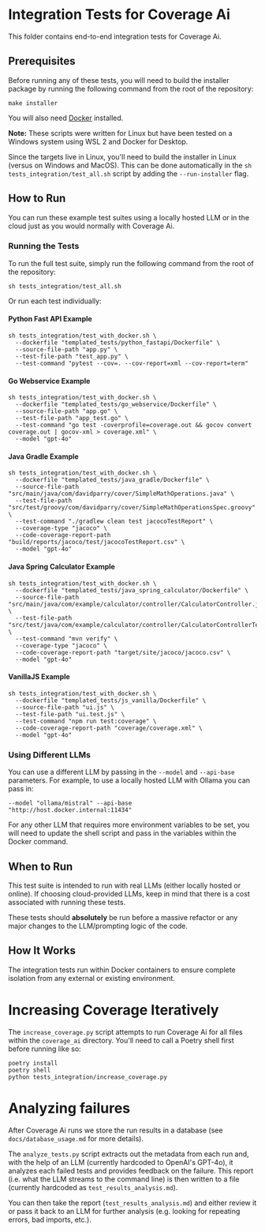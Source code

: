 # Integration Tests for Coverage Ai
This folder contains end-to-end integration tests for Coverage Ai.

## Prerequisites
Before running any of these tests, you will need to build the installer package by running the following command from the root of the repository:
```
make installer
```

You will also need [Docker](https://www.docker.com/) installed.

__Note:__ These scripts were written for Linux but have been tested on a Windows system using WSL 2 and Docker for Desktop.

Since the targets live in Linux, you'll need to build the installer in Linux (versus on Windows and MacOS). This can be done automatically in the `sh tests_integration/test_all.sh` script by adding the `--run-installer` flag.

## How to Run
You can run these example test suites using a locally hosted LLM or in the cloud just as you would normally with Coverage Ai.

### Running the Tests
To run the full test suite, simply run the following command from the root of the repository:
```
sh tests_integration/test_all.sh
```

Or run each test individually:
#### Python Fast API Example
```
sh tests_integration/test_with_docker.sh \
  --dockerfile "templated_tests/python_fastapi/Dockerfile" \
  --source-file-path "app.py" \
  --test-file-path "test_app.py" \
  --test-command "pytest --cov=. --cov-report=xml --cov-report=term"
```

#### Go Webservice Example
```
sh tests_integration/test_with_docker.sh \
  --dockerfile "templated_tests/go_webservice/Dockerfile" \
  --source-file-path "app.go" \
  --test-file-path "app_test.go" \
  --test-command "go test -coverprofile=coverage.out && gocov convert coverage.out | gocov-xml > coverage.xml" \
  --model "gpt-4o"
```

#### Java Gradle Example
```
sh tests_integration/test_with_docker.sh \
  --dockerfile "templated_tests/java_gradle/Dockerfile" \
  --source-file-path "src/main/java/com/davidparry/cover/SimpleMathOperations.java" \
  --test-file-path "src/test/groovy/com/davidparry/cover/SimpleMathOperationsSpec.groovy" \
  --test-command "./gradlew clean test jacocoTestReport" \
  --coverage-type "jacoco" \
  --code-coverage-report-path "build/reports/jacoco/test/jacocoTestReport.csv" \
  --model "gpt-4o"
```

#### Java Spring Calculator Example
```
sh tests_integration/test_with_docker.sh \
  --dockerfile "templated_tests/java_spring_calculator/Dockerfile" \
  --source-file-path "src/main/java/com/example/calculator/controller/CalculatorController.java" \
  --test-file-path "src/test/java/com/example/calculator/controller/CalculatorControllerTest.java" \
  --test-command "mvn verify" \
  --coverage-type "jacoco" \
  --code-coverage-report-path "target/site/jacoco/jacoco.csv" \
  --model "gpt-4o"
```

#### VanillaJS Example
```
sh tests_integration/test_with_docker.sh \
  --dockerfile "templated_tests/js_vanilla/Dockerfile" \
  --source-file-path "ui.js" \
  --test-file-path "ui.test.js" \
  --test-command "npm run test:coverage" \
  --code-coverage-report-path "coverage/coverage.xml" \
  --model "gpt-4o"
```

### Using Different LLMs
You can use a different LLM by passing in the `--model` and `--api-base` parameters. For example, to use a locally hosted LLM with Ollama you can pass in:
```
--model "ollama/mistral" --api-base "http://host.docker.internal:11434"
```

For any other LLM that requires more environment variables to be set, you will need to update the shell script and pass in the variables within the Docker command.

## When to Run
This test suite is intended to run with real LLMs (either locally hosted or online). If choosing cloud-provided LLMs, keep in mind that there is a cost associated with running these tests.

These tests should **absolutely** be run before a massive refactor or any major changes to the LLM/prompting logic of the code.

## How It Works
The integration tests run within Docker containers to ensure complete isolation from any external or existing environment.

# Increasing Coverage Iteratively
The `increase_coverage.py` script attempts to run Coverage Ai for all files within the `coverage_ai` directory. You'll need to call a Poetry shell first before running like so:
```
poetry install
poetry shell
python tests_integration/increase_coverage.py
```

# Analyzing failures
After Coverage Ai runs we store the run results in a database (see `docs/database_usage.md` for more details). 

The `analyze_tests.py` script extracts out the metadata from each run and, with the help of an LLM (currently hardcoded to OpenAI's GPT-4o), it analyzes each failed tests and provides feedback on the failure. This report (i.e. what the LLM streams to the command line) is then written to a file (currently hardcoded as `test_results_analysis.md`).

You can then take the report (`test_results_analysis.md`) and either review it or pass it back to an LLM for further analysis (e.g. looking for repeating errors, bad imports, etc.).